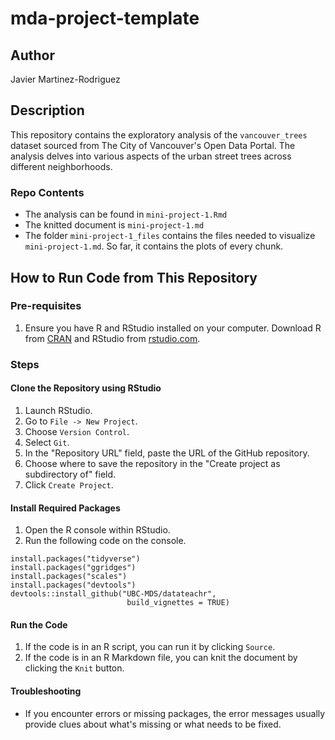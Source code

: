 # mda-project-template

## Author

Javier Martinez-Rodriguez

## Description

This repository contains the  exploratory analysis of the `vancouver_trees` dataset sourced from The City of Vancouver's Open Data Portal. The analysis delves into various aspects of the urban street trees across different neighborhoods.

### Repo Contents

* The analysis can be found in `mini-project-1.Rmd`
* The knitted document is `mini-project-1.md`
* The folder `mini-project-1_files` contains the files needed to visualize `mini-project-1.md`. So far, it contains the plots of every chunk. 

## How to Run Code from This Repository

### Pre-requisites
1. Ensure you have R and RStudio installed on your computer. Download R from [CRAN](https://cran.r-project.org/) and RStudio from [rstudio.com](https://www.rstudio.com/).

### Steps

#### Clone the Repository using RStudio
1. Launch RStudio.
2. Go to `File -> New Project`.
3. Choose `Version Control`.
4. Select `Git`.
5. In the "Repository URL" field, paste the URL of the GitHub repository.
6. Choose where to save the repository in the "Create project as subdirectory of" field.
7. Click `Create Project`.

#### Install Required Packages
1. Open the R console within RStudio.
2. Run the following code on the console. 
```
install.packages("tidyverse")
install.packages("ggridges")
install.packages("scales")
install.packages("devtools")
devtools::install_github("UBC-MDS/datateachr", 
                          build_vignettes = TRUE)
```

#### Run the Code
1. If the code is in an R script, you can run it by clicking `Source`.
2. If the code is in an R Markdown file, you can knit the document by clicking the `Knit` button.

#### Troubleshooting
- If you encounter errors or missing packages, the error messages usually provide clues about what's missing or what needs to be fixed.
